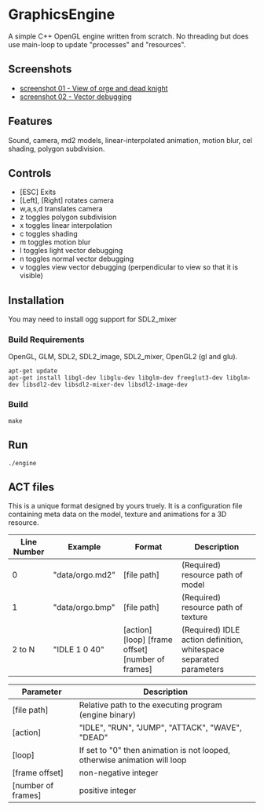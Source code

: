 # GraphicsEngine

A simple C++ OpenGL engine written from scratch. No threading but does use main-loop to update "processes" and "resources".

## Screenshots

* [screenshot 01 - View of orge and dead knight](screenshot_01.png)
* [screenshot 02 - Vector debugging](screenshot_02.png)

## Features

Sound, camera, md2 models, linear-interpolated animation, motion blur, cel shading, polygon subdivision.

## Controls

* [ESC] Exits
* [Left], [Right] rotates camera
* w,a,s,d translates camera
* z toggles polygon subdivision
* x toggles linear interpolation
* c toggles shading
* m toggles motion blur
* l toggles light vector debugging
* n toggles normal vector debugging
* v toggles view vector debugging (perpendicular to view so that it is visible)

## Installation

You may need to install ogg support for SDL2_mixer

### Build Requirements

OpenGL, GLM, SDL2, SDL2_image, SDL2_mixer, OpenGL2 (gl and glu).

```{r, engine='bash', count_lines}
apt-get update
apt-get install libgl-dev libglu-dev libglm-dev freeglut3-dev libglm-dev libsdl2-dev libsdl2-mixer-dev libsdl2-image-dev
```

### Build
```{r, engine='bash', count_lines}
make
```

## Run
```{r, engine='bash', count_lines}
./engine
```
## ACT files
This is a unique format designed by yours truely. It is a configuration file containing meta data on the model, texture and animations for a 3D resource.

| Line Number | Example | Format | Description |
| --- | --- | --- | --- |
| 0 | "data/orgo.md2" | [file path] | (Required) resource path of model |
| 1 | "data/orgo.bmp" | [file path] | (Required) resource path of texture |
| 2 to N | "IDLE 1 0 40" | [action] [loop] [frame offset] [number of frames] | (Required) IDLE action definition, whitespace separated parameters |

| Parameter | Description |
| --- | --- |
| [file path] | Relative path to the executing program (engine binary) |
| [action] | "IDLE", "RUN", "JUMP", "ATTACK", "WAVE", "DEAD" |
| [loop] | If set to "0" then animation is not looped, otherwise animation will loop |
| [frame offset] | non-negative integer |
| [number of frames] | positive integer |
